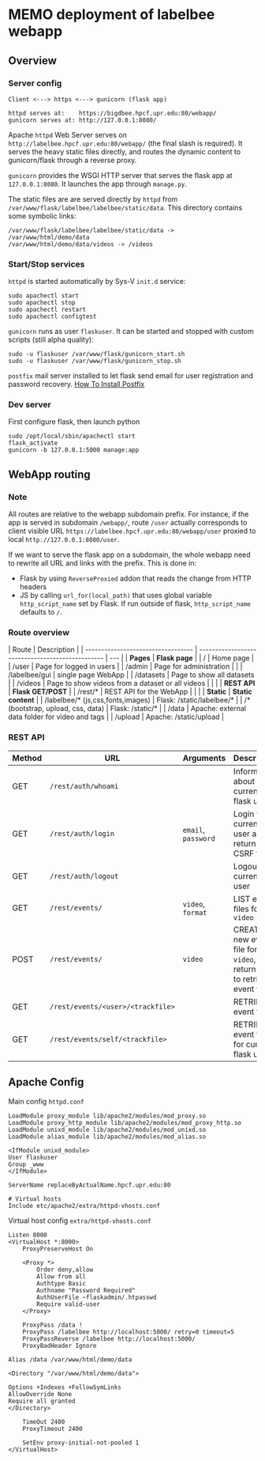 # MEMO deployment of labelbee webapp

## Overview

### Server config

```
Client <---> https <---> gunicorn (flask app)

httpd serves at:    https://bigdbee.hpcf.upr.edu:80/webapp/
gunicorn serves at: http://127.0.0.1:8080/
```

Apache `httpd` Web Server serves on `http://labelbee.hpcf.upr.edu:80/webapp/` (the final slash is required). It serves the heavy static files directly, and routes the dynamic content to gunicorn/flask through a reverse proxy.

`gunicorn` provides the WSGI HTTP server that serves the flask app at `127.0.0.1:8080`. It launches the app through `manage.py`.

The static files are are served directly by `httpd` from `/var/www/flask/labelbee/labelbee/static/data`. This directory contains some symbolic links:

```
/var/www/flask/labelbee/labelbee/static/data -> /var/www/html/demo/data
/var/www/html/demo/data/videos -> /videos
```

### Start/Stop services

`httpd` is started automatically by Sys-V `init.d` service:

```
sudo apachectl start
sudo apachectl stop
sudo apachectl restart
sudo apachectl configtest
```

`gunicorn` runs as user `flaskuser`. It can be started and stopped with custom scripts (still alpha quality):

```
sudo -u flaskuser /var/www/flask/gunicorn_start.sh
sudo -u flaskuser /var/www/flask/gunicorn_stop.sh
```

`postfix` mail server installed to let flask send email for user registration and password recovery.
[How To Install Postfix](https://www.digitalocean.com/community/tutorials/how-to-install-postfix-on-centos-6)

### Dev server

First configure flask, then launch python

```
sudo /opt/local/sbin/apachectl start
flask_activate
gunicorn -b 127.0.0.1:5000 manage:app
```

## WebApp routing

### Note

All routes are relative to the webapp subdomain prefix. For instance, if the app is served in subdomain `/webapp/`, route `/user` actually corresponds to client visible URL `https://labelbee.hpcf.upr.edu:80/webapp/user` proxied to local `http://127.0.0.1:8080/user`.

If we want to serve the flask app on a subdomain, the whole webapp need to rewrite all URL and links with the prefix. This is done in:

- Flask by using `ReverseProxied` addon that reads the change from HTTP headers
- JS by calling `url_for(local_path)` that uses global variable `http_script_name` set by Flask. If run outside of flask, `http_script_name` defaults to `/`.

### Route overview

| Route                              | Description                                      |
| ---------------------------------- | ------------------------------------------------ | --- |
| **Pages**                          | **Flask page**                                   |
| /                                  | Home page                                        |
| /user                              | Page for logged in users                         |
| /admin                             | Page for administration                          |     |
| /labelbee/gui                      | single page WebApp                               |
| /datasets                          | Page to show all datasets                        |
| /videos                            | Page to show videos from a dataset or all videos |
|                                    |
| **REST API**                       | **Flask GET/POST**                               |
| /rest/\*                           | REST API for the WebApp                          |
|                                    |
| **Static**                         | **Static content**                               |
| /labelbee/\* (js,css,fonts,images) | Flask: /static/labelbee/\*                       |
| /\* (bootstrap, upload, css, data) | Flask: /static/\*                                |
| /data                              | Apache: external data folder for video and tags  |
| /upload                            | Apache: /static/upload                           |

### REST API

| Method | URL                               | Arguments           | Description                                                          |
| ------ | --------------------------------- | ------------------- | -------------------------------------------------------------------- |
| GET    | `/rest/auth/whoami`               |                     | Information about current flask user                                 |
| GET    | `/rest/auth/login`                | `email`, `password` | Login the current user and return CSRF token                         |
| GET    | `/rest/auth/logout`               |                     | Logout the current user                                              |
| GET    | `/rest/events/`                   | `video`, `format`   | LIST event files for `video`                                         |
| POST   | `/rest/events/`                   | `video`             | CREATE new event file for `video`, return URI to retrieve event file |
| GET    | `/rest/events/<user>/<trackfile>` |                     | RETRIEVE event file                                                  |
| GET    | `/rest/events/self/<trackfile>`   |                     | RETRIEVE event file for current flask user                           |

## Apache Config

Main config `httpd.conf`

```
LoadModule proxy_module lib/apache2/modules/mod_proxy.so
LoadModule proxy_http_module lib/apache2/modules/mod_proxy_http.so
LoadModule unixd_module lib/apache2/modules/mod_unixd.so
LoadModule alias_module lib/apache2/modules/mod_alias.so

<IfModule unixd_module>
User flaskuser
Group _www
</IfModule>

ServerName replaceByActualName.hpcf.upr.edu:80

# Virtual hosts
Include etc/apache2/extra/httpd-vhosts.conf
```

Virtual host config `extra/httpd-vhosts.conf`

```
Listen 8000
<VirtualHost *:8000>
    ProxyPreserveHost On

    <Proxy *>
        Order deny,allow
        Allow from all
        Authtype Basic
        Authname "Password Required"
        AuthUserFile ~flaskadmin/.htpasswd
        Require valid-user
    </Proxy>

    ProxyPass /data !
    ProxyPass /labelbee http://localhost:5000/ retry=0 timeout=5
    ProxyPassReverse /labelbee http://localhost:5000/
    ProxyBadHeader Ignore

Alias /data /var/www/html/demo/data

<Directory "/var/www/html/demo/data">

Options +Indexes +FollowSymLinks
AllowOverride None
Require all granted
</Directory>

    TimeOut 2400
    ProxyTimeout 2400

    SetEnv proxy-initial-not-pooled 1
</VirtualHost>
```
